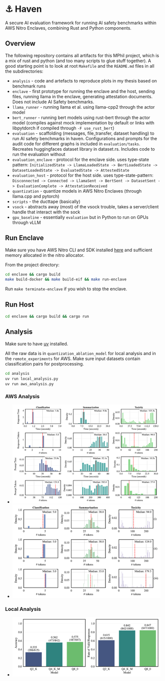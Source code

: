 # ⚓ Haven

A secure AI evaluation framework for running AI safety benchmarks within AWS Nitro Enclaves, combining Rust and Python components.

## Overview

The following repository contains all artifacts for this MPhil project, which is a mix of rust and python (and too many scripts to glue stuff together). A good starting point is to look at root `Makefile` and the `README.md` files in all the subdirectories:

- `analysis` - code and artefacts to reproduce plots in my thesis based on benchmark runs
- `enclave` - first prototype for running the enclave and the host, sending files, running llama in the enclave, generating attestation documents. Does not include AI Safety benchmarks.
- `llama_runner` - running llama et al. using llama-cpp2 through the actor model
- `bert_runner` - running bert models using rust-bert through the actor model (compiles against mock implementation by default or links with libpytdorch if compiled through `-F use_rust_bert`)
- `evaluation` - scaffolding (messages, file_transfer, dataset handling) to run AI safety benchmarks in haven. Configurations and prompts for the audit code for different graphs is included in `evaluation/tasks`. Recreates huggingfaces dataset library in dataset.rs. Includes code to run the evaluation without
- `evaluation_enclave` - protocol for the enclave side. uses type-state pattern: `InitializedState -> LlamaLoadedState -> BertLoadedState -> DatasetLoadedState -> EvaluatedState -> AttestedState`
- `evaluation_host` - protocol for the host side. uses type-state-pattern: `Disconnected -> Connected -> LlamaSent -> BertSent -> DatasetSent -> EvaluationComplete -> AttestationReceived`
- `quantization` - quantize models in AWS Nitro Enclaves (through llama.cpp and pytorch)
- `scripts` - the ducttape (basically)
- `vsock` - abstracts away (most) of the vsock trouble, takes a server/client handle that interact with the sock
- `gpu_baseline` - essentially `evaluation` but in Python to run on GPUs through vLLM

## Run Enclave

Make sure you have AWS Nitro CLI and SDK installed [here](https://aws.amazon.com/ec2/nitro/) and sufficient memory allocated in the nitro allocator.

From the project directory:
```bash
cd enclave && cargo build 
make build-docker && make build-eif && make run-enclave
```

Run `make terminate-enclave` if you wish to stop the enclave.

## Run Host

```bash
cd enclave && cargo build && cargo run
```

## Analysis

Make sure to have [uv](https://github.com/astral-sh/uv) installed.

All the raw data is in `quantization_ablation_model` for local analysis and in the `remote_experiments` for AWS. Make sure input datasets contain classification pairs for postprocessing.

```bash
cd analysis
uv run local_analysis.py
uv run aws_analysis.py
```

### AWS Analysis


- ![Enclave Combined Analysis](analysis/aws-analysis-2025-06-09-17-05-33/enclave_combined_analysis.png)
- ![Token Distribution](analysis/aws-analysis-2025-06-09-17-05-33/token_distribution.png)

### Local Analysis


- ![Classification Accuracy](analysis/local-analysis-2025-06-09-16-52-38/classification_accuracy_valid_only.png)

